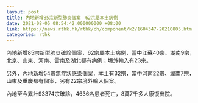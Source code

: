 ```yaml
---
layout: post
title: 內地新增85宗新型肺炎個案　62宗屬本土病例
date: 2021-08-05 08:54:42.000000000 +08:00
link: https://news.rthk.hk/rthk/ch/component/k2/1604347-20210805.htm
categories: rthk
---
```


內地新增85宗新型肺炎確診個案，62宗屬本土病例，當中江蘇40宗、湖南9宗，北京、山東、河南、雲南及湖北都有病例；境外輸入有23宗。

另外，內地新增54宗無症狀感染個案，本土有32宗，當中河南22宗、湖南7宗，山東及重慶都有個案，另有22宗境外輸入個案。

內地至今累計93374宗確診，4636名患者死亡，8萬7千多人康復出院。

